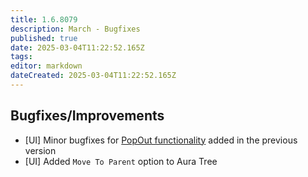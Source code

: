 ```yaml
---
title: 1.6.8079
description: March - Bugfixes
published: true
date: 2025-03-04T11:22:52.165Z
tags: 
editor: markdown
dateCreated: 2025-03-04T11:22:52.165Z
---
```


## Bugfixes/Improvements
- [UI] Minor bugfixes for [PopOut functionality](/en/changelogs/8077) added in the previous version
- [UI] Added `Move To Parent` option to Aura Tree 

